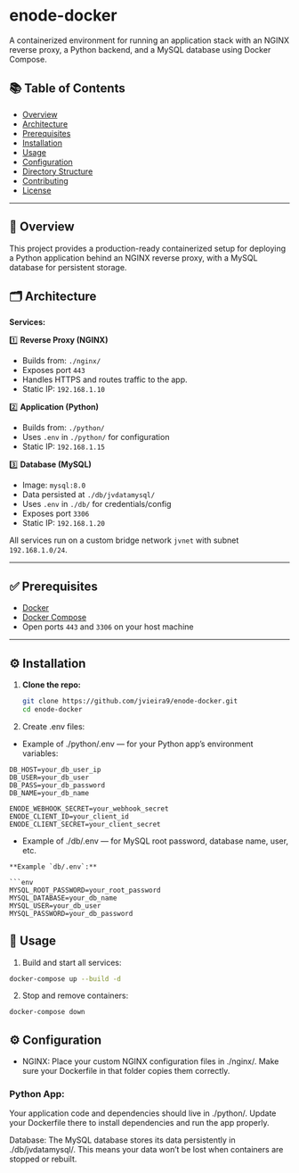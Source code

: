 # enode-docker

A containerized environment for running an application stack with an NGINX reverse proxy, a Python backend, and a MySQL database using Docker Compose.

## 📚 Table of Contents

- [Overview](#overview)
- [Architecture](#architecture)
- [Prerequisites](#prerequisites)
- [Installation](#installation)
- [Usage](#usage)
- [Configuration](#configuration)
- [Directory Structure](#directory-structure)
- [Contributing](#contributing)
- [License](#license)

---

## 📌 Overview

This project provides a production-ready containerized setup for deploying a Python application behind an NGINX reverse proxy, with a MySQL database for persistent storage.

## 🗂️ Architecture

**Services:**

1️⃣ **Reverse Proxy (NGINX)**  
- Builds from: `./nginx/`  
- Exposes port `443`  
- Handles HTTPS and routes traffic to the app.  
- Static IP: `192.168.1.10`

2️⃣ **Application (Python)**  
- Builds from: `./python/`  
- Uses `.env` in `./python/` for configuration  
- Static IP: `192.168.1.15`

3️⃣ **Database (MySQL)**  
- Image: `mysql:8.0`  
- Data persisted at `./db/jvdatamysql/`  
- Uses `.env` in `./db/` for credentials/config  
- Exposes port `3306`  
- Static IP: `192.168.1.20`

All services run on a custom bridge network `jvnet` with subnet `192.168.1.0/24`.

---

## ✅ Prerequisites

- [Docker](https://www.docker.com/)
- [Docker Compose](https://docs.docker.com/compose/)
- Open ports `443` and `3306` on your host machine

---

## ⚙️ Installation

1. **Clone the repo:**

   ```bash
   git clone https://github.com/jvieira9/enode-docker.git
   cd enode-docker
   ```
2. Create .env files:

- Example of ./python/.env — for your Python app’s environment variables:

```.env
DB_HOST=your_db_user_ip
DB_USER=your_db_user
DB_PASS=your_db_password
DB_NAME=your_db_name

ENODE_WEBHOOK_SECRET=your_webhook_secret
ENODE_CLIENT_ID=your_client_id
ENODE_CLIENT_SECRET=your_client_secret
```

- Example of ./db/.env — for MySQL root password, database name, user, etc.

```.env
**Example `db/.env`:**

```env
MYSQL_ROOT_PASSWORD=your_root_password
MYSQL_DATABASE=your_db_name
MYSQL_USER=your_db_user
MYSQL_PASSWORD=your_db_password
```

## 🚀 Usage

1. Build and start all services:

``` bash
docker-compose up --build -d
```
2. Stop and remove containers:
```bash
docker-compose down
``` 
## ⚙️ Configuration
- NGINX:
Place your custom NGINX configuration files in ./nginx/. Make sure your Dockerfile in that folder copies them correctly.

### Python App:
Your application code and dependencies should live in ./python/. Update your Dockerfile there to install dependencies and run the app properly.

Database:
The MySQL database stores its data persistently in ./db/jvdatamysql/. This means your data won’t be lost when containers are stopped or rebuilt.
